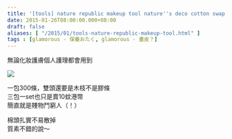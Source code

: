 ```yaml
---
title: '[tools] nature republic makeup tool nature''s deco cotton swap'
date: 2015-01-26T08:00:00.000+08:00
draft: false
aliases: [ "/2015/01/tools-nature-republic-makeup-tool.html" ]
tags : [glamorous - 保養おたく, glamorous - 畫皮？]
---
```


無論化妝護膚個人護理都會用到  

![](/images/naturerepubliccottonswap.jpg)

一包300條，雙頭還要是木枝不是膠條  
三包一set也只是賣10蚊港幣  
簡直就是賤物鬥窮人（！）  
  
棉頭扎實不易散掉  
質素不錯的說～
